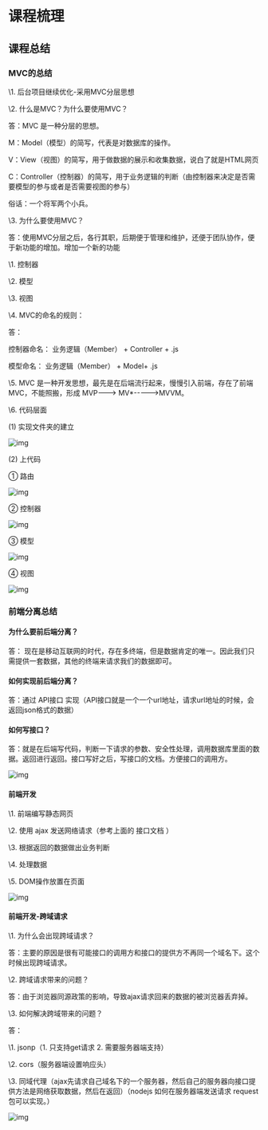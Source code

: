 # **课程梳理**

## **课程总结**

 

### **MVC的总结**

\1. 后台项目继续优化-采用MVC分层思想

 

\2. 什么是MVC？为什么要使用MVC？

答：MVC 是一种分层的思想。

M：Model（模型）的简写，代表是对数据库的操作。

V：View（视图）的简写，用于做数据的展示和收集数据，说白了就是HTML网页

C：Controller（控制器）的简写，用于业务逻辑的判断（由控制器来决定是否需要模型的参与或者是否需要视图的参与）

俗话：一个将军两个小兵。

 

\3. 为什么要使用MVC？

答：使用MVC分层之后，各行其职，后期便于管理和维护，还便于团队协作，便于新功能的增加。增加一个新的功能

\1. 控制器

\2. 模型

\3. 视图

 

\4. MVC的命名的规则：

答： 

控制器命名： 业务逻辑（Member） + Controller + .js

模型命名： 业务逻辑（Member） + Model+ .js

 

\5. MVC 是一种开发思想，最先是在后端流行起来，慢慢引入前端，存在了前端MVC，不能照搬，形成 MVP---> MV*----->MVVM。

 

\6. 代码层面

(1) 实现文件夹的建立

![img](file:///C:\Users\VULCAN\AppData\Local\Temp\ksohtml11812\wps1.jpg) 

(2) 上代码

① 路由

![img](file:///C:\Users\VULCAN\AppData\Local\Temp\ksohtml11812\wps2.jpg) 

② 控制器

![img](file:///C:\Users\VULCAN\AppData\Local\Temp\ksohtml11812\wps3.jpg) 

③ 模型

![img](file:///C:\Users\VULCAN\AppData\Local\Temp\ksohtml11812\wps4.jpg) 

 

④ 视图

![img](file:///C:\Users\VULCAN\AppData\Local\Temp\ksohtml11812\wps5.jpg) 

 

### **前端分离总结**

#### **为什么要前后端分离？**

答： 现在是移动互联网的时代，存在多终端，但是数据肯定的唯一。因此我们只需提供一套数据，其他的终端来请求我们的数据即可。

 

#### **如何实现前后端分离？**

答：通过 API接口 实现（API接口就是一个一个url地址，请求url地址的时候，会返回json格式的数据）

 

 

#### **如何写接口？**

答：就是在后端写代码，判断一下请求的参数、安全性处理，调用数据库里面的数据。返回进行返回。接口写好之后，写接口的文档。方便接口的调用方。

 

![img](file:///C:\Users\VULCAN\AppData\Local\Temp\ksohtml11812\wps6.jpg) 

 

 

#### **前端开发**

\1. 前端编写静态网页

\2. 使用 ajax 发送网络请求（参考上面的 接口文档 ）

\3. 根据返回的数据做出业务判断

\4. 处理数据

\5. DOM操作放置在页面

 

![img](file:///C:\Users\VULCAN\AppData\Local\Temp\ksohtml11812\wps7.jpg) 

 

#### **前端开发-跨域请求**

\1. 为什么会出现跨域请求？

答：主要的原因是很有可能接口的调用方和接口的提供方不再同一个域名下。这个时候出现跨域请求。

 

\2. 跨域请求带来的问题？

答：由于浏览器同源政策的影响，导致ajax请求回来的数据的被浏览器丢弃掉。

 

 

\3. 如何解决跨域带来的问题？

答： 

\1. jsonp（1. 只支持get请求 2. 需要服务器端支持）

\2. cors（服务器端设置响应头）

\3. 同域代理（ajax先请求自己域名下的一个服务器，然后自己的服务器向接口提供方法是网络获取数据，然后在返回）（nodejs 如何在服务器端发送请求 request 包可以实现。）

![img](file:///C:\Users\VULCAN\AppData\Local\Temp\ksohtml11812\wps8.jpg) 

 

 

 

 

 

 
